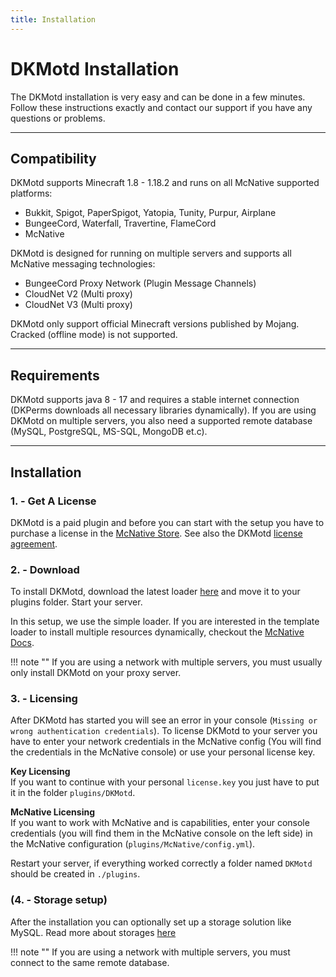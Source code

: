 ```yaml
---
title: Installation
---
```


# DKMotd Installation

The DKMotd installation is very easy and can be done in a few minutes. Follow these instructions 
exactly and contact our support if you have any questions or problems.

***

## **Compatibility**
DKMotd supports Minecraft 1.8 - 1.18.2 and runs on all McNative supported platforms:

 * Bukkit, Spigot, PaperSpigot, Yatopia, Tunity, Purpur, Airplane
 * BungeeCord, Waterfall, Travertine, FlameCord
 * McNative

DKMotd is designed for running on multiple servers and supports all McNative messaging technologies:

 * BungeeCord Proxy Network (Plugin Message Channels)
 * CloudNet V2 (Multi proxy)
 * CloudNet V3 (Multi proxy)

DKMotd only support official Minecraft versions published by Mojang. Cracked (offline mode) is not supported.

***

## **Requirements**

DKMotd supports java 8 - 17 and requires a stable internet connection (DKPerms downloads all necessary libraries dynamically). 
If you are using DKMotd on multiple servers, you also need a supported remote database (MySQL, PostgreSQL, MS-SQL, MongoDB et.c).

***

## **Installation**

### **1. - Get A License**
DKMotd is a paid plugin and before you can start with the setup you have to purchase a license in the [McNative Store](https://mcnative.org/plugins/pretronic/dkmotd). 
See also the DKMotd [license agreement](../license.md).

### **2. - Download**
To install DKMotd, download the latest loader [here](https://downloads.mcnative.org/id/9304d68a-bbdf-11eb-8ba0-0242ac180002) and
move it to your plugins folder. Start your server.

In this setup, we use the simple loader. If you are interested in the template loader to install multiple resources dynamically, 
checkout the [McNative Docs](https://docs.mcnative.org/).

!!! note ""
    If you are using a network with multiple servers, you must usually only install DKMotd on your proxy server.

### **3. - Licensing**
After DKMotd has started you will see an error in your console (`Missing or wrong authentication credentials`). 
To license DKMotd to your server you have to enter your network credentials in the McNative config (You will find the credentials in the McNative console) 
or use your personal license key.

**Key Licensing** <br />
If you want to continue with your personal `license.key` you just have to put it in the folder `plugins/DKMotd`.

**McNative Licensing** <br />
If you want to work with McNative and is capabilities, enter your console credentials (you will find them in the McNative console on the left side) in the McNative configuration (`plugins/McNative/config.yml`).


Restart your server, if everything worked correctly a folder named `DKMotd` should be created in `./plugins`.

### **(4. - Storage setup)**
After the installation you can optionally set up a storage solution like MySQL. Read more about storages [here](storage.md)

!!! note ""
    If you are using a network with multiple servers, you must connect to the same remote database.
